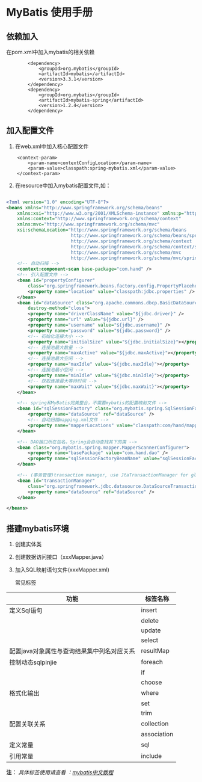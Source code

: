 # MyBatis 使用手册

## 依赖加入

在pom.xml中加入mybatis的相关依赖

```
		<dependency>
			<groupId>org.mybatis</groupId>
			<artifactId>mybatis</artifactId>
			<version>3.3.1</version>
		</dependency>
		<dependency>
			<groupId>org.mybatis</groupId>
			<artifactId>mybatis-spring</artifactId>
			<version>1.2.4</version>
		</dependency>
```

## 加入配置文件

1. 在web.xml中加入核心配置文件
```
    <context-param>
		<param-name>contextConfigLocation</param-name>
		<param-value>classpath:spring-mybatis.xml</param-value>
	</context-param>
```
2. 在resource中加入mybatis配置文件,如：

```xml

<?xml version="1.0" encoding="UTF-8"?>
<beans xmlns="http://www.springframework.org/schema/beans"
	xmlns:xsi="http://www.w3.org/2001/XMLSchema-instance" xmlns:p="http://www.springframework.org/schema/p"
	xmlns:context="http://www.springframework.org/schema/context"
	xmlns:mvc="http://www.springframework.org/schema/mvc"
	xsi:schemaLocation="http://www.springframework.org/schema/beans  
                        http://www.springframework.org/schema/beans/spring-beans-3.1.xsd  
                        http://www.springframework.org/schema/context  
                        http://www.springframework.org/schema/context/spring-context-3.1.xsd  
                        http://www.springframework.org/schema/mvc  
                        http://www.springframework.org/schema/mvc/spring-mvc-4.0.xsd">
	<!-- 自动扫描 -->
	<context:component-scan base-package="com.hand" />
	<!-- 引入配置文件 -->
	<bean id="propertyConfigurer"
		class="org.springframework.beans.factory.config.PropertyPlaceholderConfigurer">
		<property name="location" value="classpath:jdbc.properties" />
	</bean>
	<bean id="dataSource" class="org.apache.commons.dbcp.BasicDataSource"
		destroy-method="close">
		<property name="driverClassName" value="${jdbc.driver}" />
		<property name="url" value="${jdbc.url}" />
		<property name="username" value="${jdbc.username}" />
		<property name="password" value="${jdbc.password}" />
		<!-- 初始化连接大小 -->
		<property name="initialSize" value="${jdbc.initialSize}"></property>
		<!-- 连接池最大数量 -->
		<property name="maxActive" value="${jdbc.maxActive}"></property>
		<!-- 连接池最大空闲 -->
		<property name="maxIdle" value="${jdbc.maxIdle}"></property>
		<!-- 连接池最小空闲 -->
		<property name="minIdle" value="${jdbc.minIdle}"></property>
		<!-- 获取连接最大等待时间 -->
		<property name="maxWait" value="${jdbc.maxWait}"></property>
	</bean>

	<!-- spring和MyBatis完美整合，不需要mybatis的配置映射文件 -->
	<bean id="sqlSessionFactory" class="org.mybatis.spring.SqlSessionFactoryBean">
		<property name="dataSource" ref="dataSource" />
		<!-- 自动扫描mapping.xml文件 -->
		<property name="mapperLocations" value="classpath:com/hand/mapping/*.xml"></property>
	</bean>

	<!-- DAO接口所在包名，Spring会自动查找其下的类 -->
	<bean class="org.mybatis.spring.mapper.MapperScannerConfigurer">
		<property name="basePackage" value="com.hand.dao" />
		<property name="sqlSessionFactoryBeanName" value="sqlSessionFactory"></property>
	</bean>

	<!-- (事务管理)transaction manager, use JtaTransactionManager for global tx -->
	<bean id="transactionManager"
		class="org.springframework.jdbc.datasource.DataSourceTransactionManager">
		<property name="dataSource" ref="dataSource" />
	</bean>

</beans>
```

## 搭建mybatis环境

1. 创建实体类
2. 创建数据访问接口（xxxMapper.java）
3. 加入SQL映射语句文件(xxxMapper.xml)

   常见标签
   
| 功能 | 标签名称 |
| -------- | -------- |
| 定义Sql语句   | insert     |
|    |   delete   |
|    |   update   |
|    |   select   |
| 配置java对象属性与查询结果集中列名对应关系   | resultMap   |
| 控制动态sqlpinjie   | foreach   |
|    | if   |
|    |  choose  |
| 格式化输出   | where   |
|    |  set  |
|    |  trim  |
| 配置关联关系   | collection   |
|    | association   |
| 定义常量   | sql   |
| 引用常量   | include   |


**注：** *具体标签使用请查看 ：[mybatis中文教程](http://wenku.baidu.com/link?url=PxezJi5EtQraPdUtiEXRvuOFuE_kWlvCfusPI_5ShNk47Dlj1JEG0rSKnZiRGu5frqU6zgdUG8Fagt7kZ2TC2RVjtqTEICcgbRP433rN5KG
 "mybatis中文教程")*

